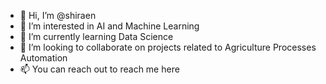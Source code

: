 - 👋 Hi, I’m @shiraen
- 👀 I’m interested in AI and Machine Learning
- 🌱 I’m currently learning Data Science
- 💞️ I’m looking to collaborate on projects related to Agriculture Processes Automation
- 📫 You can reach out to reach me here

<!---
shiraen/shiraen is a ✨ special ✨ repository because its `README.md` (this file) appears on your GitHub profile.
You can click the Preview link to take a look at your changes.
--->
